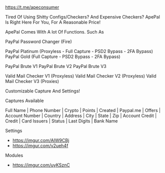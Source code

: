 https://t.me/apeconsumer

Tired Of Using Shitty Configs/Checkers? And Expensive Checkers? ApePal Is Right Here For You, For A Reasonable Price!

ApePal Comes With A lot Of Functions. Such As 

PayPal Password Changer (Fire)

PayPal Platinum (Proxyless - Full Capture - PSD2 Bypass - 2FA Bypass)
PayPal Gold (Full Capture - PSD2 Bypass - 2FA Bypass)

PayPal Brute V1
PayPal Brute V2
PayPal Brute V3

Valid Mail Checker V1 (Proxyless)
Valid Mail Checker V2 (Proxyless)
Valid Mail Checker V3 (Proxies)

Customizable Capture And Settings!

Captures Available

Full Name | Phone Number | Crypto | Points | Created | Paypal.me | Offers | Account Number |
Country | Address | City | State | Zip |
Account Credit | Credit | Card Issuers | Status | Last Digits | Bank Name 

Settings
- https://imgur.com/AIW9CBj
- https://imgur.com/v2ueh4f
 
Modules
- https://imgur.com/uyKSznC
